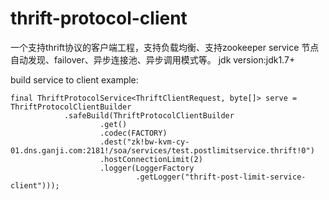 # thrift-protocol-client
一个支持thrift协议的客户端工程，支持负载均衡、支持zookeeper service 节点自动发现、failover、异步连接池、异步调用模式等。
jdk version:jdk1.7+

build service to client example:

	final ThriftProtocolService<ThriftClientRequest, byte[]> serve = ThriftProtocolClientBuilder
				.safeBuild(ThriftProtocolClientBuilder
						.get()
						.codec(FACTORY)
						.dest("zk!bw-kvm-cy-01.dns.ganji.com:2181!/soa/services/test.postlimitservice.thrift!0")
						.hostConnectionLimit(2)
						.logger(LoggerFactory
								.getLogger("thrift-post-limit-service-client")));
